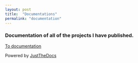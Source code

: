 ```yaml
---
layout: post
title:  "Documentations"
permalink: "documentation"
---
```

### Documentation of all of the projects I have published.
[To documentation](https://programmeverything.github.io/docs)

Powered by [JustTheDocs](https://github.com/just-the-docs/just-the-docs)
